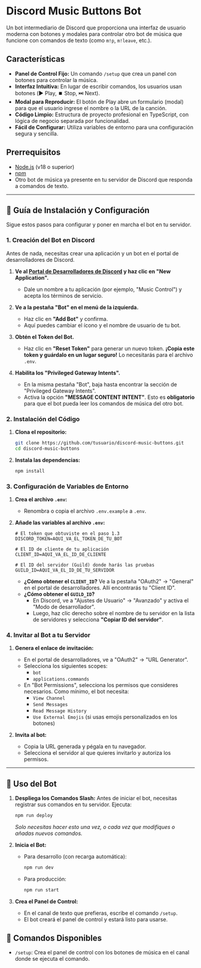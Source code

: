 # Discord Music Buttons Bot

Un bot intermediario de Discord que proporciona una interfaz de usuario moderna con botones y modales para controlar otro bot de música que funcione con comandos de texto (como `m!p`, `m!leave`, etc.).

## Características

- **Panel de Control Fijo:** Un comando `/setup` que crea un panel con botones para controlar la música.
- **Interfaz Intuitiva:** En lugar de escribir comandos, los usuarios usan botones (▶️ Play, ⏹️ Stop, ⏭️ Next).
- **Modal para Reproducir:** El botón de Play abre un formulario (modal) para que el usuario ingrese el nombre o la URL de la canción.
- **Código Limpio:** Estructura de proyecto profesional en TypeScript, con lógica de negocio separada por funcionalidad.
- **Fácil de Configurar:** Utiliza variables de entorno para una configuración segura y sencilla.

## Prerrequisitos

- [Node.js](https://nodejs.org/) (v18 o superior)
- [npm](https://www.npmjs.com/)
- Otro bot de música ya presente en tu servidor de Discord que responda a comandos de texto.

---

## 📜 Guía de Instalación y Configuración

Sigue estos pasos para configurar y poner en marcha el bot en tu servidor.

### 1. Creación del Bot en Discord

Antes de nada, necesitas crear una aplicación y un bot en el portal de desarrolladores de Discord.

1.  **Ve al [Portal de Desarrolladores de Discord](https://discord.com/developers/applications) y haz clic en "New Application".**
    - Dale un nombre a tu aplicación (por ejemplo, "Music Control") y acepta los términos de servicio.

2.  **Ve a la pestaña "Bot" en el menú de la izquierda.**
    - Haz clic en **"Add Bot"** y confirma.
    - Aquí puedes cambiar el ícono y el nombre de usuario de tu bot.

3.  **Obtén el Token del Bot.**
    - Haz clic en **"Reset Token"** para generar un nuevo token. **¡Copia este token y guárdalo en un lugar seguro!** Lo necesitarás para el archivo `.env`.

4.  **Habilita los "Privileged Gateway Intents".**
    - En la misma pestaña "Bot", baja hasta encontrar la sección de "Privileged Gateway Intents".
    - Activa la opción **"MESSAGE CONTENT INTENT"**. Esto es **obligatorio** para que el bot pueda leer los comandos de música del otro bot.

### 2. Instalación del Código

1.  **Clona el repositorio:**
    ```bash
    git clone https://github.com/tusuario/discord-music-buttons.git
    cd discord-music-buttons
    ```

2.  **Instala las dependencias:**
    ```bash
    npm install
    ```

### 3. Configuración de Variables de Entorno

1.  **Crea el archivo `.env`:**
    - Renombra o copia el archivo `.env.example` a `.env`.

2.  **Añade las variables al archivo `.env`:**

    ```env
    # El token que obtuviste en el paso 1.3
    DISCORD_TOKEN=AQUI_VA_EL_TOKEN_DE_TU_BOT

    # El ID de cliente de tu aplicación
    CLIENT_ID=AQUI_VA_EL_ID_DE_CLIENTE

    # El ID del servidor (Guild) donde harás las pruebas
    GUILD_ID=AQUI_VA_EL_ID_DE_TU_SERVIDOR
    ```

    - **¿Cómo obtener el `CLIENT_ID`?** Ve a la pestaña "OAuth2" -> "General" en el portal de desarrolladores. Allí encontrarás tu "Client ID".
    - **¿Cómo obtener el `GUILD_ID`?**
        - En Discord, ve a "Ajustes de Usuario" -> "Avanzado" y activa el "Modo de desarrollador".
        - Luego, haz clic derecho sobre el nombre de tu servidor en la lista de servidores y selecciona **"Copiar ID del servidor"**.

### 4. Invitar al Bot a tu Servidor

1.  **Genera el enlace de invitación:**
    - En el portal de desarrolladores, ve a "OAuth2" -> "URL Generator".
    - Selecciona los siguientes scopes:
        - `bot`
        - `applications.commands`
    - En "Bot Permissions", selecciona los permisos que consideres necesarios. Como mínimo, el bot necesita:
        - `View Channel`
        - `Send Messages`
        - `Read Message History`
        - `Use External Emojis` (si usas emojis personalizados en los botones)

2.  **Invita al bot:**
    - Copia la URL generada y pégala en tu navegador.
    - Selecciona el servidor al que quieres invitarlo y autoriza los permisos.

---

## 🚀 Uso del Bot

1.  **Despliega los Comandos Slash:**
    Antes de iniciar el bot, necesitas registrar sus comandos en tu servidor. Ejecuta:
    ```bash
    npm run deploy
    ```
    *Solo necesitas hacer esto una vez, o cada vez que modifiques o añadas nuevos comandos.*

2.  **Inicia el Bot:**
    - Para desarrollo (con recarga automática):
      ```bash
      npm run dev
      ```
    - Para producción:
      ```bash
      npm run start
      ```

3.  **Crea el Panel de Control:**
    - En el canal de texto que prefieras, escribe el comando `/setup`.
    - El bot creará el panel de control y estará listo para usarse.

## 🤖 Comandos Disponibles

- `/setup`: Crea el panel de control con los botones de música en el canal donde se ejecuta el comando.